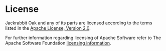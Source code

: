 <!--
   Licensed to the Apache Software Foundation (ASF) under one or more
   contributor license agreements.  See the NOTICE file distributed with
   this work for additional information regarding copyright ownership.
   The ASF licenses this file to You under the Apache License, Version 2.0
   (the "License"); you may not use this file except in compliance with
   the License.  You may obtain a copy of the License at

       http://www.apache.org/licenses/LICENSE-2.0

   Unless required by applicable law or agreed to in writing, software
   distributed under the License is distributed on an "AS IS" BASIS,
   WITHOUT WARRANTIES OR CONDITIONS OF ANY KIND, either express or implied.
   See the License for the specific language governing permissions and
   limitations under the License.
  -->

# License

Jackrabbit Oak and any of its parts are licensed according to the terms listed in the
[Apache License, Version 2.0](http://www.apache.org/licenses/LICENSE-2.0.html).

For further information regarding licensing of Apache Software refer to The Apache
Software Foundation [licensing information](http://www.apache.org/licenses/).
